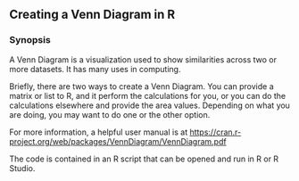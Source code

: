 ## Creating a Venn Diagram in R

### Synopsis
A Venn Diagram is a visualization used to show similarities across two or more datasets.  It has many uses in computing.

Briefly, there are two ways to create a Venn Diagram.  You can provide a matrix or list to R, and it perform the calculations for you, or you can do the calculations elsewhere and provide the area values.  Depending on what you are doing, you may want to do one or the other option.

For more information, a helpful user manual is at https://cran.r-project.org/web/packages/VennDiagram/VennDiagram.pdf

The code is contained in an R script that can be opened and run in R or R Studio.
